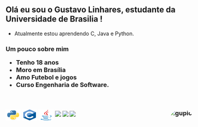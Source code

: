 ## Olá eu sou o Gustavo Linhares, estudante da Universidade de Brasilia !
- Atualmente estou aprendendo C, Java e Python.
 
 <h3 align= "left"> Um pouco sobre mim </div>

  - Tenho 18 anos
  - Moro em Brasília 
  - Amo Futebol e jogos
  - Curso Engenharia de Software.
  <br>  

<div style="display: inline_block"><br>
  <img align="center" alt="guPython" height="30" width="40" src="https://raw.githubusercontent.com/devicons/devicon/master/icons/python/python-original.svg">
  <img align="center" alt="guC" height="30" width="40" src=https://raw.githubusercontent.com/devicons/devicon/master/icons/c/c-original.svg
  >
  <img align="center" alt="guJava" height="30" width="40" src=https://raw.githubusercontent.com/devicons/devicon/master/icons/java/java-original.svg
  >
   <img align="right" alt="gupict" height="150" style="border-radius:50px;" src="https://user-images.githubusercontent.com/99147725/217669295-215cf0c7-5d41-4c33-b82c-90a6a738fc4e.gif>
  
 
<div> 
  <a href="https://instagram.com/gustavo_linharess" target="_blank"><img src="https://img.shields.io/badge/-Instagram-%23E4405F?style=for-the-badge&logo=instagram&logoColor=white" target="_blank"></a>
  <a href = "mailto:gustavoribeiro.linhares@gmail.com"><img src="https://img.shields.io/badge/-Gmail-%23333?style=for-the-badge&logo=gmail&logoColor=white" target="_blank"></a>
  <a href="https://www.linkedin.com/in/gustavo-linhares-838b7b228/" target="_blank"><img src="https://img.shields.io/badge/-LinkedIn-%230077B5?style=for-the-badge&logo=linkedin&logoColor=white" target="_blank"></a> 
  
</div>
